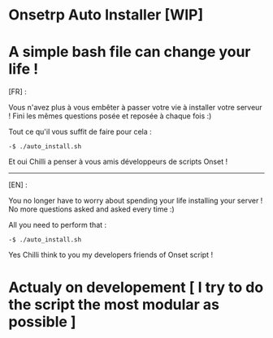 # Onsetrp Auto Installer [WIP]

# A simple bash file can change your life !

[FR] :
  
  Vous n'avez plus à vous embêter à passer votre vie à installer votre serveur !
  Fini les mêmes questions posée et reposée à chaque fois :)
  
  Tout ce qu'il vous suffit de faire pour cela :
  
    -$ ./auto_install.sh
    
  Et oui Chilli a penser à vous amis développeurs de scripts Onset !
  
---------------------------------------------------------------------------------
  
[EN] :

  You no longer have to worry about spending your life installing your server !
  No more questions asked and asked every time :)
  
  All you need to perform that :
  
    -$ ./auto_install.sh
    
  Yes Chilli think to you my developers friends of Onset script !
  
# Actualy on developement [ I try to do the script the most modular as possible ]
